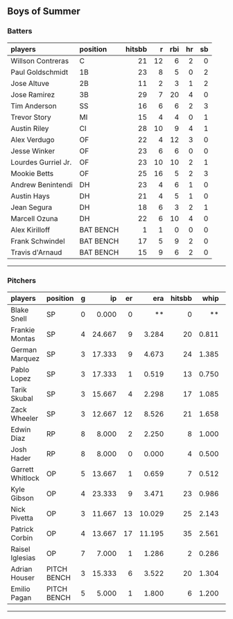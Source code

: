 ## Boys of Summer

### Batters

 
|players             |position  | hitsbb|  r| rbi| hr| sb| 
|:-------------------|:---------|------:|--:|---:|--:|--:| 
|Willson Contreras   |C         |     21| 12|   6|  2|  0| 
|Paul Goldschmidt    |1B        |     23|  8|   5|  0|  2| 
|Jose Altuve         |2B        |     11|  2|   3|  1|  2| 
|Jose Ramirez        |3B        |     29|  7|  20|  4|  0| 
|Tim Anderson        |SS        |     16|  6|   6|  2|  3| 
|Trevor Story        |MI        |     15|  4|   4|  0|  1| 
|Austin Riley        |CI        |     28| 10|   9|  4|  1| 
|Alex Verdugo        |OF        |     22|  4|  12|  3|  0| 
|Jesse Winker        |OF        |     23|  6|   6|  0|  0| 
|Lourdes Gurriel Jr. |OF        |     23| 10|  10|  2|  1| 
|Mookie Betts        |OF        |     25| 16|   5|  2|  3| 
|Andrew Benintendi   |DH        |     23|  4|   6|  1|  0| 
|Austin Hays         |DH        |     21|  4|   5|  1|  0| 
|Jean Segura         |DH        |     18|  6|   3|  2|  1| 
|Marcell Ozuna       |DH        |     22|  6|  10|  4|  0| 
|Alex Kirilloff      |BAT BENCH |      1|  1|   0|  0|  0| 
|Frank Schwindel     |BAT BENCH |     17|  5|   9|  2|  0| 
|Travis d'Arnaud     |BAT BENCH |     15|  9|   6|  2|  0| 


* * *

### Pitchers

 
|players          |position    |  g|     ip| er|    era| hitsbb|  whip| so|  w| sv| 
|:----------------|:-----------|--:|------:|--:|------:|------:|-----:|--:|--:|--:| 
|Blake Snell      |SP          |  0|  0.000|  0|     **|      0|    **|  0|  0|  0| 
|Frankie Montas   |SP          |  4| 24.667|  9|  3.284|     20| 0.811| 25|  2|  0| 
|German Marquez   |SP          |  3| 17.333|  9|  4.673|     24| 1.385| 13|  0|  0| 
|Pablo Lopez      |SP          |  3| 17.333|  1|  0.519|     13| 0.750| 17|  2|  0| 
|Tarik Skubal     |SP          |  3| 15.667|  4|  2.298|     17| 1.085| 16|  1|  0| 
|Zack Wheeler     |SP          |  3| 12.667| 12|  8.526|     21| 1.658| 11|  0|  0| 
|Edwin Diaz       |RP          |  8|  8.000|  2|  2.250|      8| 1.000| 14|  1|  2| 
|Josh Hader       |RP          |  8|  8.000|  0|  0.000|      4| 0.500| 11|  0|  8| 
|Garrett Whitlock |OP          |  5| 13.667|  1|  0.659|      7| 0.512| 18|  1|  1| 
|Kyle Gibson      |OP          |  4| 23.333|  9|  3.471|     23| 0.986| 23|  2|  0| 
|Nick Pivetta     |OP          |  3| 11.667| 13| 10.029|     25| 2.143| 10|  0|  0| 
|Patrick Corbin   |OP          |  4| 13.667| 17| 11.195|     35| 2.561| 15|  0|  0| 
|Raisel Iglesias  |OP          |  7|  7.000|  1|  1.286|      2| 0.286|  8|  1|  3| 
|Adrian Houser    |PITCH BENCH |  3| 15.333|  6|  3.522|     20| 1.304| 10|  1|  0| 
|Emilio Pagan     |PITCH BENCH |  5|  5.000|  1|  1.800|      6| 1.200|  6|  0|  2| 


* * *


